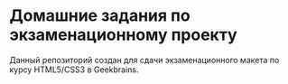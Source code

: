 # Домашние задания по экзаменационному проекту

Данный репозиторий создан для сдачи экзаменационного макета по курсу HTML5/CSS3 в Geekbrains.
